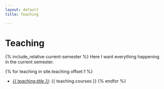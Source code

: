 ```yaml
---
layout: default
title: Teaching

---
```

# Teaching
{% include_relative current-semester %}
Here I want everything happening in the current semester.

{% for teaching in site.teaching offset:1 %}
* <a href="{{ teaching.url }}">*{{ teaching.title }}*</a>: {{ teaching.courses }}
{% endfor %}
